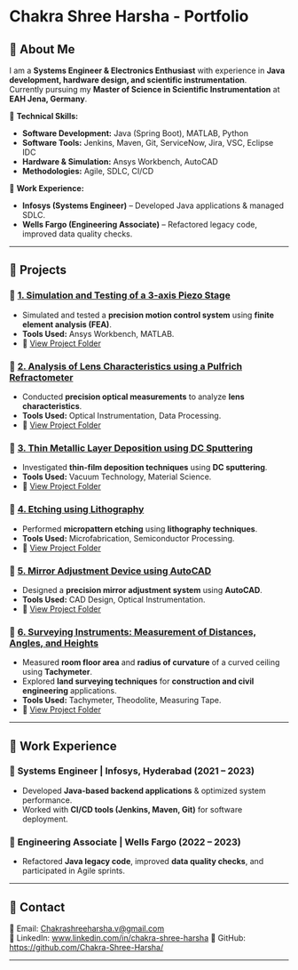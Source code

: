 # Chakra Shree Harsha - Portfolio  

## 🔹 About Me  
I am a **Systems Engineer & Electronics Enthusiast** with experience in **Java development, hardware design, and scientific instrumentation**.  
Currently pursuing my **Master of Science in Scientific Instrumentation** at **EAH Jena, Germany**.  

🚀 **Technical Skills:**  
- **Software Development:** Java (Spring Boot), MATLAB, Python  
- **Software Tools:** Jenkins, Maven, Git, ServiceNow, Jira, VSC, Eclipse IDC 
- **Hardware & Simulation:** Ansys Workbench, AutoCAD  
- **Methodologies:** Agile, SDLC, CI/CD  

💼 **Work Experience:**  
- **Infosys (Systems Engineer)** – Developed Java applications & managed SDLC.  
- **Wells Fargo (Engineering Associate)** – Refactored legacy code, improved data quality checks.  

---

## 📂 Projects  

### 🔹 [1. Simulation and Testing of a 3-axis Piezo Stage](3-axis-piezo-stage/README.md)  
- Simulated and tested a **precision motion control system** using **finite element analysis (FEA)**.  
- **Tools Used:** Ansys Workbench, MATLAB.  
- 📂 [View Project Folder](3-axis-piezo-stage/)  

### 🔹 [2. Analysis of Lens Characteristics using a Pulfrich Refractometer](lens-analysis/README.md)  
- Conducted **precision optical measurements** to analyze **lens characteristics**.  
- **Tools Used:** Optical Instrumentation, Data Processing.  
- 📂 [View Project Folder](lens-analysis/)  

### 🔹 [3. Thin Metallic Layer Deposition using DC Sputtering](dc-sputtering/README.md)  
- Investigated **thin-film deposition techniques** using **DC sputtering**.  
- **Tools Used:** Vacuum Technology, Material Science.  
- 📂 [View Project Folder](dc-sputtering/)  

### 🔹 [4. Etching using Lithography](etching-lithography/README.md)  
- Performed **micropattern etching** using **lithography techniques**.  
- **Tools Used:** Microfabrication, Semiconductor Processing.  
- 📂 [View Project Folder](etching-lithography/)  

### 🔹 [5. Mirror Adjustment Device using AutoCAD](mirror-adjustment-device/README.md)  
- Designed a **precision mirror adjustment system** using **AutoCAD**.  
- **Tools Used:** CAD Design, Optical Instrumentation.  
- 📂 [View Project Folder](mirror-adjustment-device/)

### 🔹 [6. Surveying Instruments: Measurement of Distances, Angles, and Heights](surveying-instruments/README.md)  
- Measured **room floor area** and **radius of curvature** of a curved ceiling using **Tachymeter**.  
- Explored **land surveying techniques** for **construction and civil engineering** applications.  
- **Tools Used:** Tachymeter, Theodolite, Measuring Tape.  
- 📂 [View Project Folder](surveying-instruments/) 

---

## 🚀 Work Experience  

### 🔹 **Systems Engineer** | Infosys, Hyderabad (2021 – 2023)  
- Developed **Java-based backend applications** & optimized system performance.  
- Worked with **CI/CD tools (Jenkins, Maven, Git)** for software deployment.  

### 🔹 **Engineering Associate** | Wells Fargo (2022 – 2023)  
- Refactored **Java legacy code**, improved **data quality checks**, and participated in Agile sprints.  

---

## 🔗 Contact  
📧 Email: Chakrashreeharsha.v@gmail.com  
🔗 LinkedIn: www.linkedin.com/in/chakra-shree-harsha 
🔗 GitHub: https://github.com/Chakra-Shree-Harsha/

---

